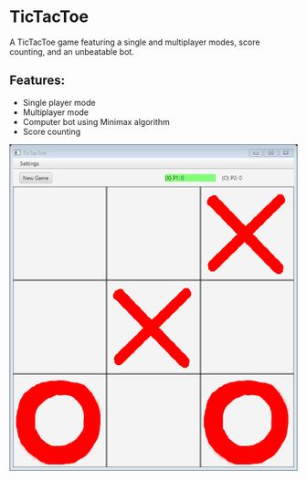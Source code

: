 # TicTacToe

A TicTacToe game featuring a single and multiplayer modes, score counting, and an unbeatable bot. 

## Features:
- Single player mode
- Multiplayer mode
- Computer bot using Minimax algorithm
- Score counting 

![](basic-gui.png)